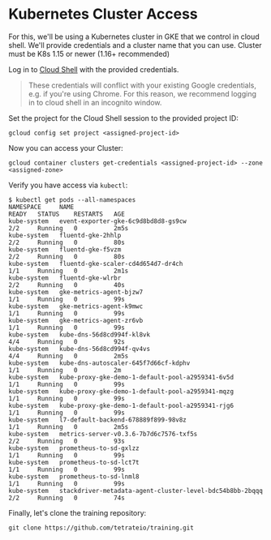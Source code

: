 Kubernetes Cluster Access
===

For this, we'll be using a Kubernetes cluster in GKE that we control in cloud shell. We'll provide credentials and a cluster name that you can use.
Cluster must be K8s 1.15 or newer (1.16+ recommended)

Log in to [Cloud Shell](https://ssh.cloud.google.com/cloudshell/editor) with the provided credentials.

> These credentials will conflict with your existing Google credentials, e.g. if you're using Chrome. For this reason, we recommend logging in to cloud shell in an incognito window.

Set the project for the Cloud Shell session to the provided project ID:

```shell
gcloud config set project <assigned-project-id>
```

Now you can access your Cluster:

```shell
gcloud container clusters get-credentials <assigned-project-id> --zone <assigned-zone>
```

Verify you have access via `kubectl`:

```shell
$ kubectl get pods --all-namespaces
NAMESPACE     NAME                                                       READY   STATUS    RESTARTS   AGE
kube-system   event-exporter-gke-6c9d8bd8d8-gs9cw                        2/2     Running   0          2m5s
kube-system   fluentd-gke-2hhlp                                          2/2     Running   0          80s
kube-system   fluentd-gke-f5vzm                                          2/2     Running   0          80s
kube-system   fluentd-gke-scaler-cd4d654d7-dr4ch                         1/1     Running   0          2m1s
kube-system   fluentd-gke-wlrbr                                          2/2     Running   0          40s
kube-system   gke-metrics-agent-bjzw7                                    1/1     Running   0          99s
kube-system   gke-metrics-agent-k9mwc                                    1/1     Running   0          99s
kube-system   gke-metrics-agent-zr6vb                                    1/1     Running   0          99s
kube-system   kube-dns-56d8cd994f-kl8vk                                  4/4     Running   0          92s
kube-system   kube-dns-56d8cd994f-qv4vs                                  4/4     Running   0          2m5s
kube-system   kube-dns-autoscaler-645f7d66cf-kdphv                       1/1     Running   0          2m
kube-system   kube-proxy-gke-demo-1-default-pool-a2959341-6v5d           1/1     Running   0          99s
kube-system   kube-proxy-gke-demo-1-default-pool-a2959341-mqzg           1/1     Running   0          99s
kube-system   kube-proxy-gke-demo-1-default-pool-a2959341-rjg6           1/1     Running   0          99s
kube-system   l7-default-backend-678889f899-98v8z                        1/1     Running   0          2m5s
kube-system   metrics-server-v0.3.6-7b7d6c7576-txf5s                     2/2     Running   0          93s
kube-system   prometheus-to-sd-gxlzz                                     1/1     Running   0          99s
kube-system   prometheus-to-sd-lct7t                                     1/1     Running   0          99s
kube-system   prometheus-to-sd-lnml8                                     1/1     Running   0          99s
kube-system   stackdriver-metadata-agent-cluster-level-bdc54b8bb-2bqqq   2/2     Running   0          74s
```

Finally, let's clone the training repository:

```shell
git clone https://github.com/tetrateio/training.git
```
